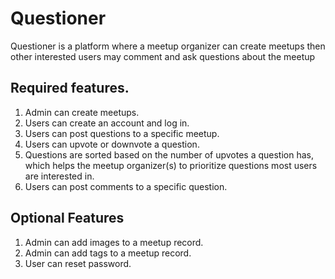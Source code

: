 # Questioner
Questioner is a platform where a meetup organizer can create meetups then other interested users may comment and ask questions about the meetup 
## Required features.
1. Admin can create meetups.
2. Users can create an account and log in.
3. Users can post questions to a specific meetup.
4. Users can upvote or downvote a question.
5. Questions are sorted based on the number of upvotes a question has, which helps the
meetup organizer(s) to prioritize questions most users are interested in.
6. Users can post comments to a specific question.
## Optional Features
1. Admin can add images to a meetup record.
2. Admin can add tags to a meetup record.
3. User can reset password.